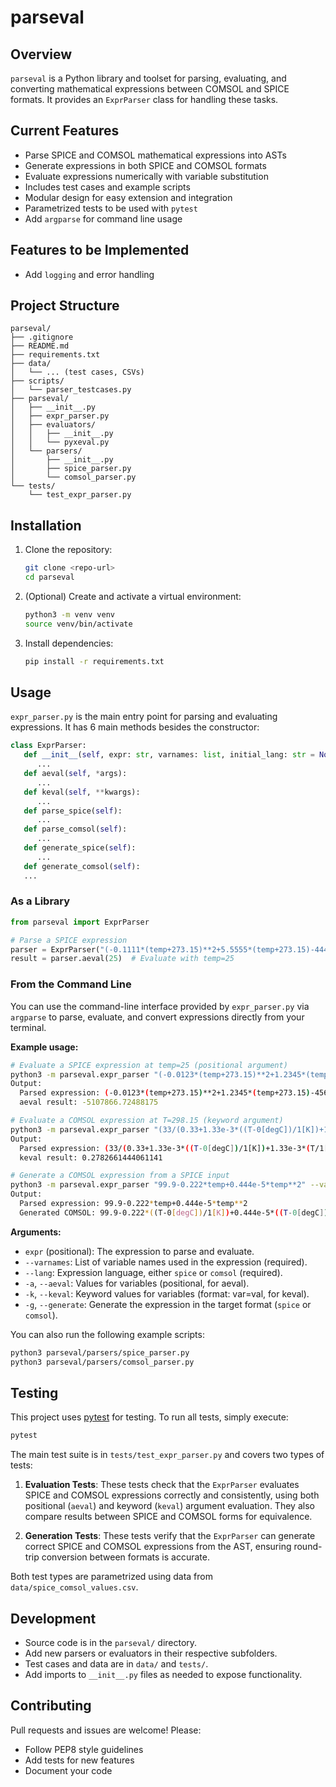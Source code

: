 # parseval

## Overview

`parseval` is a Python library and toolset for parsing, evaluating, and converting mathematical expressions between COMSOL and SPICE formats. It provides an `ExprParser` class for handling these tasks.

## Current Features

- Parse SPICE and COMSOL mathematical expressions into ASTs
- Generate expressions in both SPICE and COMSOL formats
- Evaluate expressions numerically with variable substitution
- Includes test cases and example scripts
- Modular design for easy extension and integration
- Parametrized tests to be used with `pytest`
- Add `argparse` for command line usage

## Features to be Implemented

- Add `logging` and error handling

## Project Structure

```
parseval/
├── .gitignore
├── README.md
├── requirements.txt
├── data/
│   └── ... (test cases, CSVs)
├── scripts/
│   └── parser_testcases.py
├── parseval/
│   ├── __init__.py
│   ├── expr_parser.py
│   ├── evaluators/
│   │   ├── __init__.py
│   │   └── pyxeval.py
│   └── parsers/
│       ├── __init__.py
│       ├── spice_parser.py
│       └── comsol_parser.py
└── tests/
    └── test_expr_parser.py
```

## Installation

1. Clone the repository:
   ```bash
   git clone <repo-url>
   cd parseval
   ```
2. (Optional) Create and activate a virtual environment:
   ```bash
   python3 -m venv venv
   source venv/bin/activate
   ```
3. Install dependencies:
   ```bash
   pip install -r requirements.txt
   ```

## Usage

`expr_parser.py` is the main entry point for parsing and evaluating expressions. It has 6 main methods besides the constructor:

```python
class ExprParser:
   def __init__(self, expr: str, varnames: list, initial_lang: str = None):
      ...
   def aeval(self, *args):
      ...
   def keval(self, **kwargs):
      ...
   def parse_spice(self):
      ...
   def parse_comsol(self):
      ...
   def generate_spice(self):
      ...
   def generate_comsol(self):
   ...
```

### As a Library

```python
from parseval import ExprParser

# Parse a SPICE expression
parser = ExprParser("(-0.1111*(temp+273.15)**2+5.5555*(temp+273.15)-444.44)*3333", ["temp"], initial_lang ="spice")
result = parser.aeval(25)  # Evaluate with temp=25
```


### From the Command Line


You can use the command-line interface provided by `expr_parser.py` via `argparse` to parse, evaluate, and convert expressions directly from your terminal.

**Example usage:**

```bash
# Evaluate a SPICE expression at temp=25 (positional argument)
python3 -m parseval.expr_parser "(-0.0123*(temp+273.15)**2+1.2345*(temp+273.15)-456.78)*4321" --varnames temp --lang spice --aeval 25
Output:
  Parsed expression: (-0.0123*(temp+273.15)**2+1.2345*(temp+273.15)-456.78)*4321
  aeval result: -5107866.72488175

# Evaluate a COMSOL expression at T=298.15 (keyword argument)
python3 -m parseval.expr_parser "(33/(0.33+1.33e-3*((T-0[degC])/1[K])+1.33e-3*(T/1[K])^2))" --varnames T --lang comsol --keval T=298.15
Output:
  Parsed expression: (33/(0.33+1.33e-3*((T-0[degC])/1[K])+1.33e-3*(T/1[K])^2))
  keval result: 0.2782661444061141

# Generate a COMSOL expression from a SPICE input
python3 -m parseval.expr_parser "99.9-0.222*temp+0.444e-5*temp**2" --varnames temp --lang spice --generate comsol
Output:
  Parsed expression: 99.9-0.222*temp+0.444e-5*temp**2
  Generated COMSOL: 99.9-0.222*((T-0[degC])/1[K])+0.444e-5*((T-0[degC])/1[K])^2
```

**Arguments:**
- `expr` (positional): The expression to parse and evaluate.
- `--varnames`: List of variable names used in the expression (required).
- `--lang`: Expression language, either `spice` or `comsol` (required).
- `-a`, `--aeval`: Values for variables (positional, for aeval).
- `-k`, `--keval`: Keyword values for variables (format: var=val, for keval).
- `-g`, `--generate`: Generate the expression in the target format (`spice` or `comsol`).

You can also run the following example scripts:

```bash
python3 parseval/parsers/spice_parser.py
python3 parseval/parsers/comsol_parser.py
```

## Testing

This project uses [pytest](https://docs.pytest.org/) for testing. To run all tests, simply execute:

```bash
pytest
```

The main test suite is in `tests/test_expr_parser.py` and covers two types of tests:

1. **Evaluation Tests**: These tests check that the `ExprParser` evaluates SPICE and COMSOL expressions correctly and consistently, using both positional (`aeval`) and keyword (`keval`) argument evaluation. They also compare results between SPICE and COMSOL forms for equivalence.

2. **Generation Tests**: These tests verify that the `ExprParser` can generate correct SPICE and COMSOL expressions from the AST, ensuring round-trip conversion between formats is accurate.

Both test types are parametrized using data from `data/spice_comsol_values.csv`.

## Development

- Source code is in the `parseval/` directory.
- Add new parsers or evaluators in their respective subfolders.
- Test cases and data are in `data/` and `tests/`.
- Add imports to `__init__.py` files as needed to expose functionality.

## Contributing

Pull requests and issues are welcome! Please:
- Follow PEP8 style guidelines
- Add tests for new features
- Document your code
